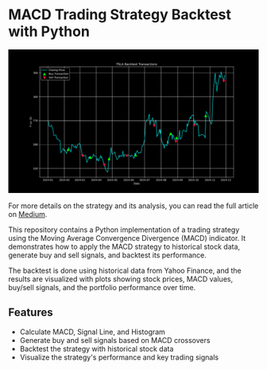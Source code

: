 # MACD Trading Strategy Backtest with Python

![Cover Image](https://github.com/Brianhulela/MACD_investing/blob/master/TSLA_Backtest_Transactions.png)

For more details on the strategy and its analysis, you can read the full article on [Medium](https://hulela.co.za/trading-strategies-macd-c33352cbd1c1).

This repository contains a Python implementation of a trading strategy using the Moving Average Convergence Divergence (MACD) indicator. It demonstrates how to apply the MACD strategy to historical stock data, generate buy and sell signals, and backtest its performance.

The backtest is done using historical data from Yahoo Finance, and the results are visualized with plots showing stock prices, MACD values, buy/sell signals, and the portfolio performance over time.

## Features

- Calculate MACD, Signal Line, and Histogram
- Generate buy and sell signals based on MACD crossovers
- Backtest the strategy with historical stock data
- Visualize the strategy's performance and key trading signals
